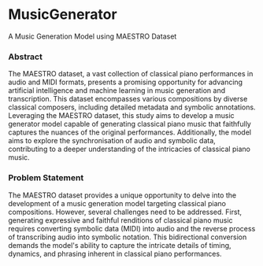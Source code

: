 # MusicGenerator
A Music Generation Model using MAESTRO Dataset

### Abstract
The MAESTRO dataset, a vast collection of classical piano performances in audio and MIDI formats, presents a promising opportunity for advancing artificial intelligence and machine learning in music generation and transcription. This dataset encompasses various compositions by diverse classical composers, including detailed metadata and symbolic annotations. Leveraging the MAESTRO dataset, this study aims to develop a music generator model capable of generating classical piano music that faithfully captures the nuances of the original performances. Additionally, the model aims to explore the synchronisation of audio and symbolic data, contributing to a deeper understanding of the intricacies of classical piano music.

### Problem Statement
The MAESTRO dataset provides a unique opportunity to delve into the development of a music generation model targeting classical piano compositions. However, several challenges need to be addressed. First, generating expressive and faithful renditions of classical piano music requires converting symbolic data (MIDI) into audio and the reverse process of transcribing audio into symbolic notation. This bidirectional conversion demands the model's ability to capture the intricate details of timing, dynamics, and phrasing inherent in classical piano performances.
